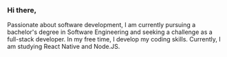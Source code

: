 ### Hi there,
Passionate about software development, I am currently pursuing a bachelor's degree in Software Engineering and seeking a challenge as a full-stack developer. In my free time, I develop my coding skills. Currently, I am studying React Native and Node.JS.

<!--
**eduardoschoepf83/eduardoschoepf83** is a ✨ _special_ ✨ repository because its `README.md` (this file) appears on your GitHub profile.

Here are some ideas to get you started:

- 🔭 I’m currently working on ...
- 🌱 I’m currently learning ...
- 👯 I’m looking to collaborate on ...
- 🤔 I’m looking for help with ...
- 💬 Ask me about ...
- 📫 How to reach me: ...
- 😄 Pronouns: ...
- ⚡ Fun fact: ...
-->
